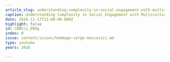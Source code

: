```yaml
---
article_slug: understanding-complexity-in-social-engagement-with-multiculturalism
caption: Understanding Complexity in Social Engagement with Multiculturalism
date: 2016-11-17T13:00:00.000Z
highlight: false
id: CBWCcs_ENUg
index: 0
issue: content/issues/hommage-serge-moscovici.md
type: youtube
years: 2016

---
```

